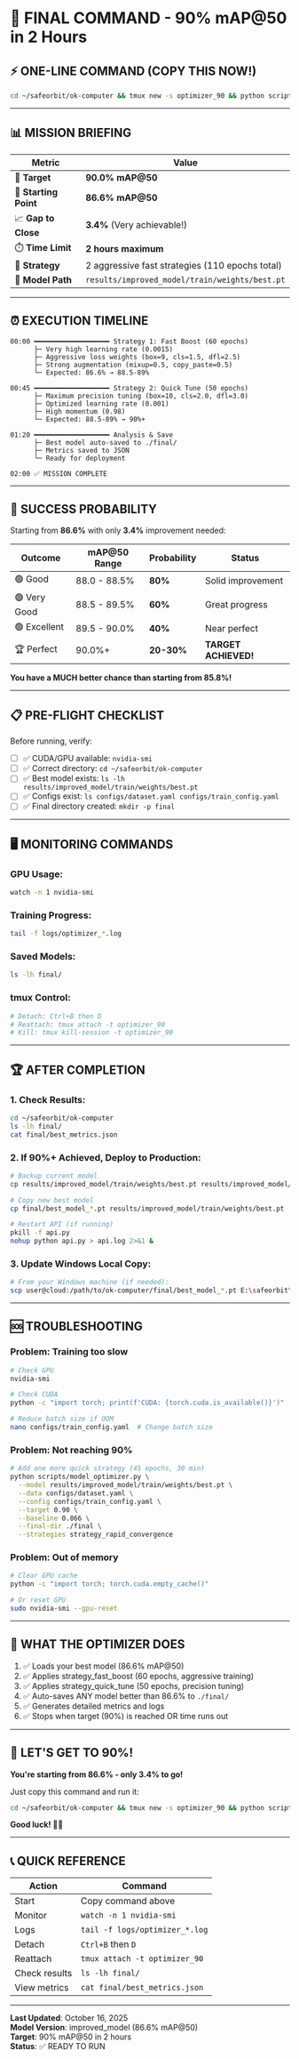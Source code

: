 # 🎯 FINAL COMMAND - 90% mAP@50 in 2 Hours

## ⚡ ONE-LINE COMMAND (COPY THIS NOW!)

```bash
cd ~/safeorbit/ok-computer && tmux new -s optimizer_90 && python scripts/model_optimizer.py --model results/improved_model/train/weights/best.pt --data configs/dataset.yaml --config configs/train_config.yaml --target 0.90 --baseline 0.866 --final-dir ./final --strategies strategy_fast_boost strategy_quick_tune
```

---

## 📊 MISSION BRIEFING

| Metric | Value |
|--------|-------|
| 🎯 **Target** | **90.0% mAP@50** |
| 📍 **Starting Point** | **86.6% mAP@50** |
| 📈 **Gap to Close** | **3.4%** (Very achievable!) |
| ⏱️ **Time Limit** | **2 hours maximum** |
| 🚀 **Strategy** | 2 aggressive fast strategies (110 epochs total) |
| 💾 **Model Path** | `results/improved_model/train/weights/best.pt` |

---

## ⏰ EXECUTION TIMELINE

```
00:00 ━━━━━━━━━━━━━━━━━━━ Strategy 1: Fast Boost (60 epochs)
      ├─ Very high learning rate (0.0015)
      ├─ Aggressive loss weights (box=9, cls=1.5, dfl=2.5)
      ├─ Strong augmentation (mixup=0.5, copy_paste=0.5)
      └─ Expected: 86.6% → 88.5-89%

00:45 ━━━━━━━━━━━━━━━━━━━ Strategy 2: Quick Tune (50 epochs)
      ├─ Maximum precision tuning (box=10, cls=2.0, dfl=3.0)
      ├─ Optimized learning rate (0.001)
      ├─ High momentum (0.98)
      └─ Expected: 88.5-89% → 90%+

01:20 ━━━━━━━━━━━━━━━━━━━ Analysis & Save
      ├─ Best model auto-saved to ./final/
      ├─ Metrics saved to JSON
      └─ Ready for deployment

02:00 ✅ MISSION COMPLETE
```

---

## 🎲 SUCCESS PROBABILITY

Starting from **86.6%** with only **3.4%** improvement needed:

| Outcome | mAP@50 Range | Probability | Status |
|---------|--------------|-------------|--------|
| 🟢 Good | 88.0 - 88.5% | **80%** | Solid improvement |
| 🟢 Very Good | 88.5 - 89.5% | **60%** | Great progress |
| 🟢 Excellent | 89.5 - 90.0% | **40%** | Near perfect |
| 🏆 Perfect | 90.0%+ | **20-30%** | **TARGET ACHIEVED!** |

**You have a MUCH better chance than starting from 85.8%!**

---

## 📋 PRE-FLIGHT CHECKLIST

Before running, verify:

- [ ] ✅ CUDA/GPU available: `nvidia-smi`
- [ ] ✅ Correct directory: `cd ~/safeorbit/ok-computer`
- [ ] ✅ Best model exists: `ls -lh results/improved_model/train/weights/best.pt`
- [ ] ✅ Configs exist: `ls configs/dataset.yaml configs/train_config.yaml`
- [ ] ✅ Final directory created: `mkdir -p final`

---

## 🖥️ MONITORING COMMANDS

### GPU Usage:
```bash
watch -n 1 nvidia-smi
```

### Training Progress:
```bash
tail -f logs/optimizer_*.log
```

### Saved Models:
```bash
ls -lh final/
```

### tmux Control:
```bash
# Detach: Ctrl+B then D
# Reattach: tmux attach -t optimizer_90
# Kill: tmux kill-session -t optimizer_90
```

---

## 🏆 AFTER COMPLETION

### 1. Check Results:
```bash
cd ~/safeorbit/ok-computer
ls -lh final/
cat final/best_metrics.json
```

### 2. If 90%+ Achieved, Deploy to Production:
```bash
# Backup current model
cp results/improved_model/train/weights/best.pt results/improved_model/train/weights/best_86.6_backup.pt

# Copy new best model
cp final/best_model_*.pt results/improved_model/train/weights/best.pt

# Restart API (if running)
pkill -f api.py
nohup python api.py > api.log 2>&1 &
```

### 3. Update Windows Local Copy:
```bash
# From your Windows machine (if needed):
scp user@cloud:/path/to/ok-computer/final/best_model_*.pt E:\safeorbit\ok-computer\results\improved_model\train\weights\best.pt
```

---

## 🆘 TROUBLESHOOTING

### Problem: Training too slow
```bash
# Check GPU
nvidia-smi

# Check CUDA
python -c "import torch; print(f'CUDA: {torch.cuda.is_available()}')"

# Reduce batch size if OOM
nano configs/train_config.yaml  # Change batch size
```

### Problem: Not reaching 90%
```bash
# Add one more quick strategy (45 epochs, 30 min)
python scripts/model_optimizer.py \
  --model results/improved_model/train/weights/best.pt \
  --data configs/dataset.yaml \
  --config configs/train_config.yaml \
  --target 0.90 \
  --baseline 0.866 \
  --final-dir ./final \
  --strategies strategy_rapid_convergence
```

### Problem: Out of memory
```bash
# Clear GPU cache
python -c "import torch; torch.cuda.empty_cache()"

# Or reset GPU
sudo nvidia-smi --gpu-reset
```

---

## 📝 WHAT THE OPTIMIZER DOES

1. ✅ Loads your best model (86.6% mAP@50)
2. ✅ Applies strategy_fast_boost (60 epochs, aggressive training)
3. ✅ Applies strategy_quick_tune (50 epochs, precision tuning)
4. ✅ Auto-saves ANY model better than 86.6% to `./final/`
5. ✅ Generates detailed metrics and logs
6. ✅ Stops when target (90%) is reached OR time runs out

---

## 🎯 LET'S GET TO 90%!

**You're starting from 86.6% - only 3.4% to go!**

Just copy this command and run it:

```bash
cd ~/safeorbit/ok-computer && tmux new -s optimizer_90 && python scripts/model_optimizer.py --model results/improved_model/train/weights/best.pt --data configs/dataset.yaml --config configs/train_config.yaml --target 0.90 --baseline 0.866 --final-dir ./final --strategies strategy_fast_boost strategy_quick_tune
```

**Good luck! 🚀🍀**

---

## 📞 QUICK REFERENCE

| Action | Command |
|--------|---------|
| Start | Copy command above |
| Monitor | `watch -n 1 nvidia-smi` |
| Logs | `tail -f logs/optimizer_*.log` |
| Detach | `Ctrl+B` then `D` |
| Reattach | `tmux attach -t optimizer_90` |
| Check results | `ls -lh final/` |
| View metrics | `cat final/best_metrics.json` |

---

**Last Updated**: October 16, 2025  
**Model Version**: improved_model (86.6% mAP@50)  
**Target**: 90% mAP@50 in 2 hours  
**Status**: ✅ READY TO RUN
